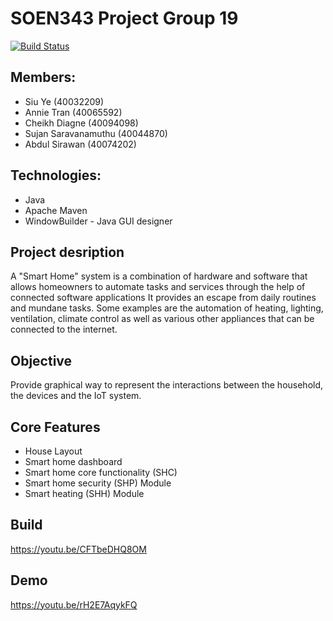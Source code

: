 # SOEN343 Project Group 19

[![Build Status](https://travis-ci.com/SiuYe/soen343-group-19.svg?token=yBRUCzcH95wq2uJu71sY&branch=master)](https://travis-ci.com/SiuYe/soen343-group-19)

## Members:
* Siu Ye (40032209)
* Annie Tran (40065592)
* Cheikh Diagne (40094098)
* Sujan Saravanamuthu (40044870)
* Abdul Sirawan (40074202)

## Technologies:
* Java 
* Apache Maven
* WindowBuilder - Java GUI designer

## Project desription
A "Smart Home" system is a combination of hardware and software that allows homeowners to automate tasks and services through the help of connected software applications It provides an escape from daily routines and mundane tasks. Some examples are the automation of heating, lighting, ventilation, climate control as well as various other appliances that can be connected to the internet.

## Objective
Provide graphical way to represent the interactions between the household, the devices and the IoT system.

## Core Features
* House Layout 
* Smart home dashboard 
* Smart home core functionality (SHC) 
* Smart home security (SHP) Module 
* Smart heating (SHH) Module 

## Build
https://youtu.be/CFTbeDHQ8OM

## Demo
https://youtu.be/rH2E7AqykFQ